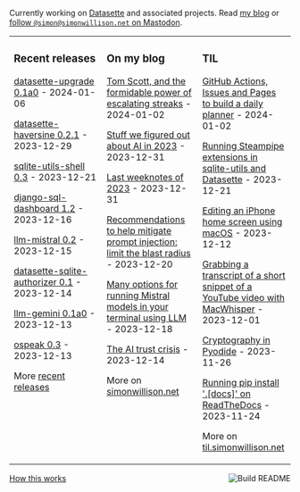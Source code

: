 Currently working on [Datasette](https://datasette.io/) and associated projects. Read [my blog](https://simonwillison.net/) or <a href="https://fedi.simonwillison.net/@simon">follow `@simon@simonwillison.net` on Mastodon</a>.

<table><tr><td valign="top" width="33%">

### Recent releases
<!-- recent_releases starts -->
[datasette-upgrade 0.1a0](https://github.com/datasette/datasette-upgrade/releases/tag/0.1a0) - 2024-01-06

[datasette-haversine 0.2.1](https://github.com/simonw/datasette-haversine/releases/tag/0.2.1) - 2023-12-29

[sqlite-utils-shell 0.3](https://github.com/simonw/sqlite-utils-shell/releases/tag/0.3) - 2023-12-21

[django-sql-dashboard 1.2](https://github.com/simonw/django-sql-dashboard/releases/tag/1.2) - 2023-12-16

[llm-mistral 0.2](https://github.com/simonw/llm-mistral/releases/tag/0.2) - 2023-12-15

[datasette-sqlite-authorizer 0.1](https://github.com/datasette/datasette-sqlite-authorizer/releases/tag/0.1) - 2023-12-14

[llm-gemini 0.1a0](https://github.com/simonw/llm-gemini/releases/tag/0.1a0) - 2023-12-13

[ospeak 0.3](https://github.com/simonw/ospeak/releases/tag/0.3) - 2023-12-13
<!-- recent_releases ends -->
More [recent releases](https://github.com/simonw/simonw/blob/main/releases.md)
</td><td valign="top" width="34%">

### On my blog
<!-- blog starts -->
[Tom Scott, and the formidable power of escalating streaks](https://simonwillison.net/2024/Jan/2/escalating-streaks/) - 2024-01-02

[Stuff we figured out about AI in 2023](https://simonwillison.net/2023/Dec/31/ai-in-2023/) - 2023-12-31

[Last weeknotes of 2023](https://simonwillison.net/2023/Dec/31/weeknotes/) - 2023-12-31

[Recommendations to help mitigate prompt injection: limit the blast radius](https://simonwillison.net/2023/Dec/20/mitigate-prompt-injection/) - 2023-12-20

[Many options for running Mistral models in your terminal using LLM](https://simonwillison.net/2023/Dec/18/mistral/) - 2023-12-18

[The AI trust crisis](https://simonwillison.net/2023/Dec/14/ai-trust-crisis/) - 2023-12-14
<!-- blog ends -->
More on [simonwillison.net](https://simonwillison.net/)
</td><td valign="top" width="33%">

### TIL
<!-- tils starts -->
[GitHub Actions, Issues and Pages to build a daily planner](https://til.simonwillison.net/github-actions/daily-planner) - 2024-01-02

[Running Steampipe extensions in sqlite-utils and Datasette](https://til.simonwillison.net/sqlite/steampipe) - 2023-12-21

[Editing an iPhone home screen using macOS](https://til.simonwillison.net/macos/edit-ios-home-screen) - 2023-12-12

[Grabbing a transcript of a short snippet of a YouTube video with MacWhisper](https://til.simonwillison.net/macos/quick-whisper-youtube) - 2023-12-01

[Cryptography in Pyodide](https://til.simonwillison.net/pyodide/cryptography-in-pyodide) - 2023-11-26

[Running pip install '.[docs]' on ReadTheDocs](https://til.simonwillison.net/readthedocs/pip-install-docs) - 2023-11-24
<!-- tils ends -->
More on [til.simonwillison.net](https://til.simonwillison.net/)
</td></tr></table>

<a href="https://github.com/simonw/simonw/actions"><img src="https://github.com/simonw/simonw/workflows/Build%20README/badge.svg" align="right" alt="Build README"></a> <a href="https://simonwillison.net/2020/Jul/10/self-updating-profile-readme/">How this works</a>
